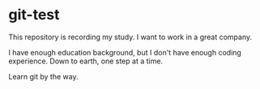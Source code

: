 # git-test

This repository is recording my study.
I want to work in a great company.

I have enough education background, but I don't have enough coding experience.
Down to earth, one step at a time.

Learn  git by the way. 
